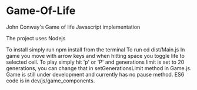 # Game-Of-Life
John Conway's Game of life Javascript implementation

The project uses Nodejs

To install simply run npm install from the terminal
To run cd dist/Main.js
In game you move with arrow keys and when hitting space you toggle life to selected cell.
To play simply hit 'p' or 'P' and generations limit is set to 20 generations, you can change that in setGenerationsLimit method in Game.js.
Game is still under development and currently has no pause method. ES6 code is in dev/js/game_components.
